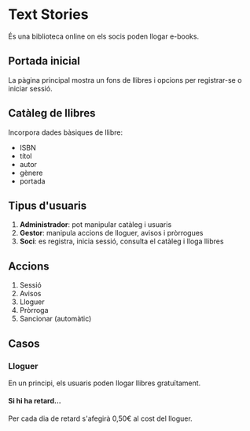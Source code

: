# Text Stories

És una biblioteca online on els socis poden llogar e-books.

## Portada inicial

La pàgina principal mostra un fons de llibres i opcions per registrar-se o iniciar sessió.

## Catàleg de llibres

Incorpora dades bàsiques de llibre:
- ISBN
- títol
- autor
- gènere
- portada

## Tipus d'usuaris

1. **Administrador**: pot manipular catàleg i usuaris
2. **Gestor**: manipula accions de lloguer, avisos i pròrrogues
3. **Soci**: es registra, inicia sessió, consulta el catàleg i lloga llibres


## Accions

1. Sessió
2. Avisos
3. Lloguer
4. Pròrroga
5. Sancionar (automàtic)

## Casos

### Lloguer

En un principi, els usuaris poden llogar llibres gratuïtament.

#### Si hi ha retard...
Per cada dia de retard s'afegirà 0,50€ al cost del lloguer.